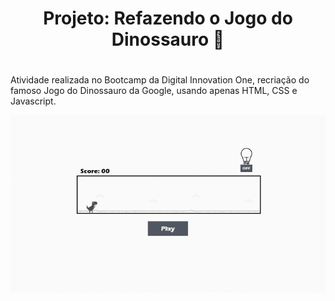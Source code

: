 # <h1 align="center">Projeto: Refazendo o Jogo do Dinossauro 🦖 <h1/>



Atividade realizada no Bootcamp da Digital Innovation One, recriação do famoso Jogo do Dinossauro da Google, usando apenas HTML, CSS e Javascript.



![](/imagens/gifReadme.gif)
